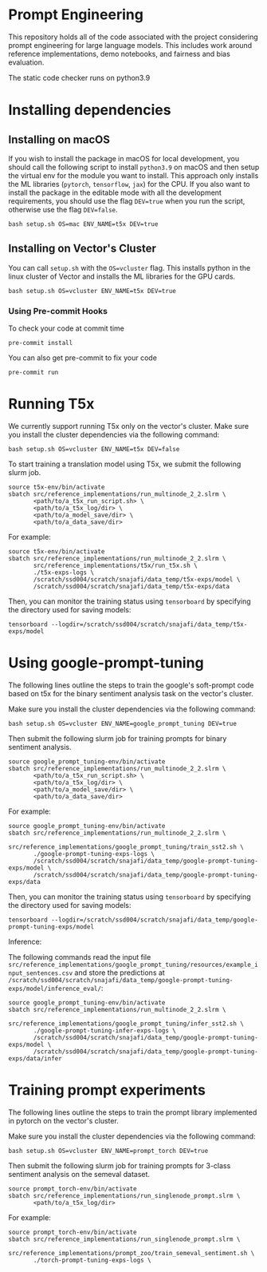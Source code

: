 # Prompt Engineering
This repository holds all of the code associated with the project considering prompt engineering for large language models. This includes work around reference implementations, demo notebooks, and fairness and bias evaluation.

The static code checker runs on python3.9

# Installing dependencies

## Installing on macOS
If you wish to install the package in macOS for local development, you should call the following script to install `python3.9` on macOS and then setup the virtual env for the module you want to install. This approach only installs the ML libraries (`pytorch`, `tensorflow`, `jax`) for the CPU. If you also want to install the package in the editable mode with all the development requirements, you should use the flag `DEV=true` when you run the script, otherwise use the flag `DEV=false`.
```
bash setup.sh OS=mac ENV_NAME=t5x DEV=true
```

## Installing on Vector's Cluster
You can call `setup.sh` with the `OS=vcluster` flag. This installs python in the linux cluster of Vector and installs the ML libraries for the GPU cards.
```
bash setup.sh OS=vcluster ENV_NAME=t5x DEV=true
```

### Using Pre-commit Hooks
To check your code at commit time
```
pre-commit install
```

You can also get pre-commit to fix your code
```
pre-commit run
```
# Running T5x
We currently support running T5x only on the vector's cluster.
Make sure you install the cluster dependencies via the following command:
```
bash setup.sh OS=vcluster ENV_NAME=t5x DEV=false
```

To start training a translation model using T5x, we submit the following slurm job.
```
source t5x-env/bin/activate
sbatch src/reference_implementations/run_multinode_2_2.slrm \
       <path/to/a_t5x_run_script.sh> \
       <path/to/a_t5x_log/dir> \
       <path/to/a_model_save/dir> \
       <path/to/a_data_save/dir>
```

For example:
```
source t5x-env/bin/activate
sbatch src/reference_implementations/run_multinode_2_2.slrm \
       src/reference_implementations/t5x/run_t5x.sh \
       ./t5x-exps-logs \
       /scratch/ssd004/scratch/snajafi/data_temp/t5x-exps/model \
       /scratch/ssd004/scratch/snajafi/data_temp/t5x-exps/data
```

Then, you can monitor the training status using `tensorboard` by specifying the directory used for saving models:
```
tensorboard --logdir=/scratch/ssd004/scratch/snajafi/data_temp/t5x-exps/model
```

# Using google-prompt-tuning
The following lines outline the steps to train the google's soft-prompt code based on t5x for the binary sentiment analysis task on the vector's cluster.

Make sure you install the cluster dependencies via the following command:
```
bash setup.sh OS=vcluster ENV_NAME=google_prompt_tuning DEV=true
```

Then submit the following slurm job for training prompts for binary sentiment analysis.
```
source google_prompt_tuning-env/bin/activate
sbatch src/reference_implementations/run_multinode_2_2.slrm \
       <path/to/a_t5x_run_script.sh> \
       <path/to/a_t5x_log/dir> \
       <path/to/a_model_save/dir> \
       <path/to/a_data_save/dir>
```

For example:
```
source google_prompt_tuning-env/bin/activate
sbatch src/reference_implementations/run_multinode_2_2.slrm \
       src/reference_implementations/google_prompt_tuning/train_sst2.sh \
       ./google-prompt-tuning-exps-logs \
       /scratch/ssd004/scratch/snajafi/data_temp/google-prompt-tuning-exps/model \
       /scratch/ssd004/scratch/snajafi/data_temp/google-prompt-tuning-exps/data
```

Then, you can monitor the training status using `tensorboard` by specifying the directory used for saving models:
```
tensorboard --logdir=/scratch/ssd004/scratch/snajafi/data_temp/google-prompt-tuning-exps/model
```

Inference:

The following commands read the input file `src/reference_implementations/google_prompt_tuning/resources/example_input_sentences.csv` and store the predictions at `/scratch/ssd004/scratch/snajafi/data_temp/google-prompt-tuning-exps/model/inference_eval/`:
```
source google_prompt_tuning-env/bin/activate
sbatch src/reference_implementations/run_multinode_2_2.slrm \
       src/reference_implementations/google_prompt_tuning/infer_sst2.sh \
       ./google-prompt-tuning-infer-exps-logs \
       /scratch/ssd004/scratch/snajafi/data_temp/google-prompt-tuning-exps/model \
       /scratch/ssd004/scratch/snajafi/data_temp/google-prompt-tuning-exps/data/infer
```


# Training prompt experiments
The following lines outline the steps to train the prompt library implemented in pytorch on the vector's cluster.

Make sure you install the cluster dependencies via the following command:
```
bash setup.sh OS=vcluster ENV_NAME=prompt_torch DEV=true
```

Then submit the following slurm job for training prompts for 3-class sentiment analysis on the semeval dataset.
```
source prompt_torch-env/bin/activate
sbatch src/reference_implementations/run_singlenode_prompt.slrm \
       <path/to/a_t5x_log/dir>
```

For example:
```
source prompt_torch-env/bin/activate
sbatch src/reference_implementations/run_singlenode_prompt.slrm \
       src/reference_implementations/prompt_zoo/train_semeval_sentiment.sh \
       ./torch-prompt-tuning-exps-logs \
```
